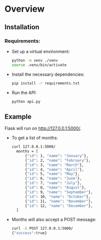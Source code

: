 # Overview

## Installation

### Requirements:

- Set up a virtual environment:
  ```bash
  python -m venv ./venv
  source .venv/bin/activate
  ```

- Install the necessary dependencies:
  ```bash
  pip install -r requirements.txt
  ```

- Run the API:
  ```bash
  python api.py
  ```

## Example

Flask will run on http://127.0.0.1:5000/.

- To get a list of months:
  ```bash
  curl 127.0.0.1:5000/
    months = [
        {"id": 1, "name": "January"},
        {"id": 2, "name": "February"},
        {"id": 3, "name": "March"},
        {"id": 4, "name": "April"},
        {"id": 5, "name": "May"},
        {"id": 6, "name": "June"},
        {"id": 7, "name": "July"},
        {"id": 8, "name": "August"},
        {"id": 9, "name": "September"},
        {"id": 10, "name": "October"},
        {"id": 11, "name": "November"},
        {"id": 12, "name": "December"},
    ]
  ```


- Months will also accept a POST message:
  ```bash
  curl -X POST 127.0.0.1:5000/
  {"success":true}
  ```

